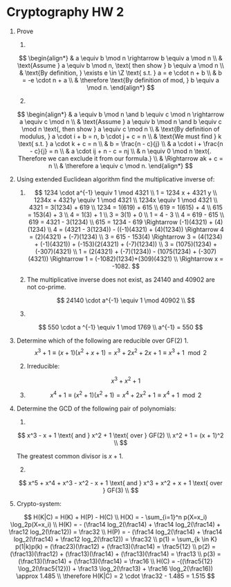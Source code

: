 # Cryptography HW 2

1. Prove

   1. 
   $$
   \begin{align*}
      & a \equiv b \mod n \rightarrow b \equiv a \mod n \\
      & \text{Assume } a \equiv b \mod n, \text{ then show } b \equiv a \mod n \\
      & \text{By definition, } \exists e \in \Z \text{ s.t. } a = e \cdot n + b \\
      & b = -e \cdot n + a \\
      & \therefore \text{By definition of mod, } b \equiv a \mod n.
      \end{align*}
   $$

   2. 

   $$
   \begin{align*}
      & a \equiv b \mod n \and b \equiv c \mod n \rightarrow a \equiv c \mod n \\
      & \text{Assume } a \equiv b \mod n \and b \equiv c \mod n \text{, then show } a \equiv c \mod n \\
      & \text{By definition of modulus, } a \cdot i + b = n, b \cdot j + c = n \\
      & \text{We must find } k \text{ s.t. } a \cdot k + c = n \\
      & b = \frac{n - c}{j} \\
      & a \cdot i + \frac{n - c}{j} = n \\
      & a \cdot ij + n - c = nj \\
      & n \equiv 0 \mod n \text{. Therefore we can exclude it from our formula.} \\
      & \Rightarrow ak + c = n \\
      & \therefore a \equiv c \mod n.
      \end{align*}
   $$

2. Using extended Euclidean algorithm find the multiplicative inverse of:

   1. 
      $$
      1234 \cdot a^{-1} \equiv 1 \mod 4321 \\
      1 = 1234 x + 4321 y \\
      1234x + 4321y \equiv 1 \mod 4321 \\
      1234x \equiv 1 \mod 4321 \\
      4321 = 3(1234) + 619 \\
      1234 = 1(619) + 615 \\
      619 = 1(615) + 4 \\
      615 = 153(4) + 3 \\
      4 = 1(3) + 1 \\
      3 = 3(1) + 0 \\
      1 = 4 - 3 \\
      4 = 619 - 615 \\
      619 = 4321 - 3(1234) \\
      615 = 1234 - 619 \Rightarrow (-1)(4321) + (4)(1234) \\
      4 = (4321 - 3(1234)) - ((-1)(4321) + (4)(1234)) \Rightarrow 4 = (2)(4321) + (-7)(1234) \\
      3 = 615 - 153(4) \Rightarrow 3 = (4(1234) + (-1)(4321)) + (-153)(2(4321) +  (-7)(1234)) \\
      3 = (1075)(1234) + (-307)(4321) \\
      1 = (2(4321) +  (-7)(1234)) - (1075(1234) + (-307)(4321)) \Rightarrow 1 = (-1082)(1234)+(309)(4321) \\
      \Rightarrow x = -1082.
      $$

   2. The multiplicative inverse does not exist, as 24140 and 40902 are not co-prime.

      $$
      24140 \cdot a^{-1} \equiv 1 \mod 40902 \\
      $$

   3. 

      $$
      550 \cdot a ^{-1} \equiv 1 \mod 1769 \\
      a^{-1} = 550
      $$

3. Determine which of the following are reducible over GF(2)
   1.
   $$
   x^3 + 1 \equiv (x + 1)(x^2 + x + 1) = x^3 + 2x^2 + 2x + 1 \equiv x^3 +1 \mod 2
   $$

   2. Irreducible:

      $$
      x^3 + x^2 + 1
      $$

   3. 
      $$
      x^4 + 1 \equiv (x^2 + 1)(x^2 + 1) = x^4 + 2x^2 + 1 \equiv x^4 + 1 \mod 2
      $$








4. Determine the GCD of the following pair of polynomials:

   1. 

      $$
      x^3 - x + 1 \text{ and } x^2 + 1 \text{ over } GF(2) \\
      x^2 + 1 = (x + 1)^2 \\
      $$

      The greatest common divisor is $x + 1$.

   2. 

      $$
      x^5 + x^4 + x^3 - x^2 - x + 1 \text{ and } x^3 + x^2 + x + 1 \text{ over } GF(3) \\
      $$


5. Crypto-system:

$$
H(K|C) = H(K) + H(P) - H(C) \\
H(X) = - \sum_{i=1}^n p(X=x_i) \log_2p(X=x_i) \\
H(K) = - (\frac14 log_2(\frac14) + \frac14 log_2(\frac14) + \frac12 log_2(\frac12)) = \frac32 \\
H(P) = - (\frac14 log_2(\frac14) + \frac14 log_2(\frac14) + \frac12 log_2(\frac12)) = \frac32 \\
p(1) = \sum_{k \in K} p(1|k)p(k) = (\frac23)(\frac12) + (\frac13)(\frac14) = \frac5{12} \\
p(2) = (\frac13)(\frac12) + (\frac13)(\frac14) + (\frac13)(\frac14) = \frac13 \\
p(3) = (\frac13)(\frac14) + (\frac13)(\frac14) = \frac16 \\
H(C) = -((\frac5{12} \log_2(\frac5{12})) + \frac13 \log_2(\frac13) + \frac16 \log_2(\frac16)) \approx 1.485 \\
\therefore H(K|C) = 2 \cdot \frac32 - 1.485 = 1.515
$$

